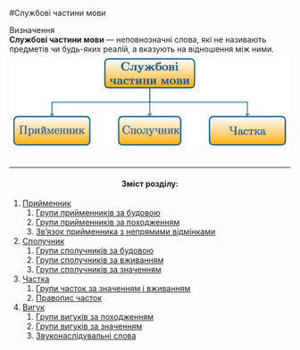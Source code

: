 #Службовi частини мови

<div class="eoz-wrap">
<span class="eoz">Визначення</span>
<div class="eoz-text">
<strong>Службовi частини мови</strong> — неповнозначнi слова, якi не називають предметiв чи будь-яких реалiй, а вказують на вiдношення мiж ними.
</div>
</div>


<div class="center">
<img src="../pics/11/1.png" width="600px" class="center"/>
</div>
<br>

<hr>
<center><h4>Зміст розділу:</h4></center>


   1. [Прийменник](11/priymennik.md)
        1. [Групи прийменникiв за будовою](11/grupi_priymennikiv_za_budovoyu.md)
        2. [Групи прийменникiв за походженням](11/grupi_priymennikiv_za_pohodjennyam.md)
        3. [Зв’язок прийменника з непрямими вiдмiнками](11/znyazok_priymennika_z_nepryamimi_vidminkami_imennika.md)
   2. [Сполучник](11/spoluchnik.md)
        1. [Групи сполучникiв за будовою](11/grupi_spoluchnikiv_za_budovoyu.md)
        2. [Групи сполучникiв за вживанням](11/grupi_spoluchnikiv_za_vjivannyam.md)
        3. [Групи сполучникiв за значенням](11/grupi_spoluchnikiv_za_znachennyam.md)
   3. [Частка](11/chastka.md)
        1. [Групи часток за значенням i вживанням](11/grupi_chastok_za_znachennyam_i_vjivannyam.md)
        2. [Правопис часток](11/pravopis_chastok.md)
   4. [Вигук](11/viguk.md)
        1. [Групи вигукiв за походженням](11/grupi_vigukiv_za_pohodjennyam.md)
        2. [Групи вигукiв за значенням](11/grupi_vigukiv_za_znachennyam.md)
        3. [Звуконаслiдувальнi слова](11/zvukonasliduvalni_slova.md)